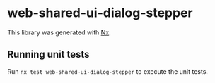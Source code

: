 # web-shared-ui-dialog-stepper

This library was generated with [Nx](https://nx.dev).

## Running unit tests

Run `nx test web-shared-ui-dialog-stepper` to execute the unit tests.
